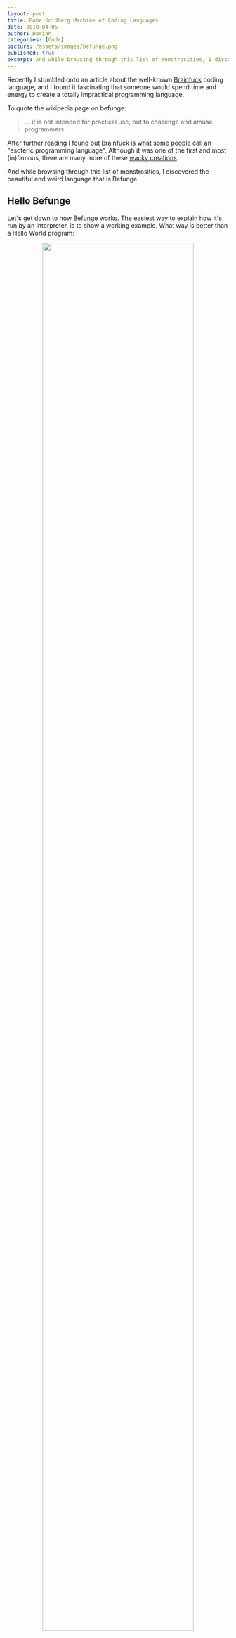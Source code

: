 ```yaml
---
layout: post
title: Rube Goldberg Machine of Coding Languages
date: 2018-04-05
author: Dorian
categories: [Code]
picture: /assets/images/befunge.png
published: true
excerpt: And while browsing through this list of monstrosities, I discovered the beautiful and weird language that is Befunge.
---
```


Recently I stumbled onto an article about the well-known [Brainfuck](https://www.wikiwand.com/en/Brainfuck) coding language, and I found it fascinating that someone would spend time and energy to create a totally impractical programming language. 

To quote the wikipedia page on befunge:

>... it is not intended for practical use, but to challenge and amuse programmers. 

After further reading I found out Brainfuck is what some people call an "esoteric programming language". Although it was one of the first and most (in)famous, there are many more of these [wacky creations](https://www.wikiwand.com/en/Esoteric_programming_language). 

And while browsing through this list of monstrosities, I discovered the beautiful and weird language that is Befunge.

## Hello Befunge

Let's get down to how Befunge works. The easiest way to explain how it's run by an interpreter, is to show a working example. What way is better than a Hello World program:

<figure style="text-align: center;">
    <img src="/assets/images/hello_world1.gif" style="width: 90%;">
    <figcaption> The stack is LIFO, so we need to reverse the text </figcaption>
</figure>

There are a few things to notice here:

1. Code is interpreted by the orange cursor, which starts at the top left cell moving to the right. When it moves across a character, something happens. 
2. A `"` character initiates a string, until the cursor encounters another one. Within a string any characters encountered are put onto a stack, letter by letter. These are used when a print statement is called.
3. The `,` character is a kind of print or echo. It removes the first character in the stack, and prints it to the console.
4. Finally the `@` character terminates the cursor, and ends the program.

Simple enough right? Now to bend your mind we'll show you another, more creative, hello world:

<figure style="text-align: center;">
    <img src="/assets/images/hello_world2.gif" style="width: 90%;">
    <figcaption> The stack is LIFO, so we need to reverse the text </figcaption>
</figure>

Try to import that into python! This is the core of befunge's wackiness. You can actually steer your cursor using certain characters.

1. The `>`,`v`,`<`,`^` characters can steer the cursor in each of the four possible directions.
2. A random direction can be given by `?`.
3. The `|` and `_` characters pop from the stack, and move the cursor down/right if the popped value was 0, and up/left otherwise.
4. The `p` character can change the code of the program. It pops the first 3 values $(x_1,x_2,x_3) = (y,x,v)$ and uses these to set the character at coordinates $(x,y)$ to value $v$.

There are [many more instructions](https://www.wikiwand.com/en/Befunge#/Befunge-93_instruction_list) which allow you to manipulate the stack in handy ways, but these are the ones that make Befunge a unique language.

One last thing you might wonder, what happens when the cursor goes off the "grid"? What the creators of the language did, is gave that grid the topology of a torus. This basically means the left wraps to the right, and the top to the bottom. See an example of that here:

<figure style="text-align: center;">
    <img src="/assets/images/torus.gif" style="width: 60%;">
    <figcaption> A torus is a donut, in case you forgot. </figcaption>
</figure>

## Code Examples

So with a short introduction to the basics, you can already write some interesting bits of code, which can do some simple things. The fun part about coding in befunge is that you have to get creative to accomplish tasks that would be simple in other languages. Here are some neat examples of befunge, either solving standard coding excercises or showcasing the cool things you can do with the language.

### Looping Looping...

So what about things like loops? Well we can just construct that from the arrows and conditional arrows. The code below contains two loops, the inner loop to print out the string, and the outer loop to fill the stack with the string once it's empty.

<figure style="text-align: center;">
    <img src="/assets/images/loop.gif" style="width: 90%;">
    <figcaption> We don't need loops. We make loops. </figcaption>
</figure>

We use the `:` symbol to double the first character on the stack, since the conditional `_` character pops a character when it checks. This way we just pop the character we added with `:`, and we still print the full string.

### Random Number Generator

Another standard example is a random number generator, and in befunge it's an extra cool one. We use a whole bunch of `?`'s to guide the cursor into one of the 9 strategically placed digits. 

Since the `?` character can send the cursor in any of the 4 directions, we need to be a little careful that we don't let the cursor escape our construction. If it did escape every now and then, our generator probably wouldn't be uniformly distributed. But befunge probably won't be used for much production code. Lets hope.

<figure style="text-align: center;">
    <img src="/assets/images/rng.gif" style="width: 90%;">
    <figcaption> Where she stops, nobody knows! </figcaption>
</figure>

## Try it out

Finally I want to include a javascript interpreter, which you can use to try out the language and all the neat things shown above. I used this interpreter to create all the gifs shown in the post, and a larger version with a visible stack can be found on this [site](http://qiao.github.io/javascript-playground/visual-befunge93-interpreter/). Shoutout to Xueqiao Xu for the website and for writing this interpreter in javascript for a really weird language.

> Please share any cool programs you make in the comments, and I'll see if I can update the post with them in the future!

<script type="text/javascript" src="/assets/javascript/befunge.js"></script>

<div id="main" style="background-color: rgb(242, 243, 243); padding: 15px; border-radius: 5px; display: flex; flex-wrap: wrap;">
    <div style="flex: 0 0 65%; text-align: center;">
        <canvas id="canvas" width="420" height="150" style="padding: 0px 0px 15px 0px;"></canvas>
        <button id="initbutton">Init</button>
        <button id="runbutton">Run</button>
        <button id="stepbutton">Step</button>
        <button id="stopbutton">Stop</button>
    </div>
    <div id="left" style="flex: 0 0 35%; padding: 0px 5px 5px 5px;">
        <b>Edit the Codes Below</b>
        <textarea id="codebox"></textarea>
        <b>Output</b>
        <textarea id="output" readonly="true"></textarea>
    </div>
</div>

<script type="text/javascript">
    init_func = window.onload
    window.onload = function() {
        init_func()
        codeBox = document.getElementById("codebox");
        codeBox.value = `"dlroW olleH",,,,,,,,,,,@`
    }
</script>
